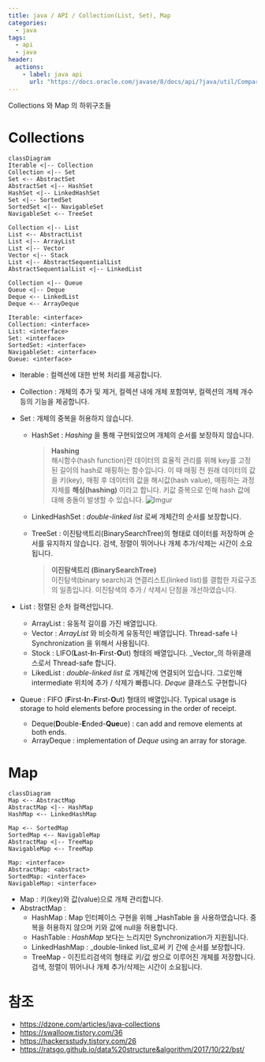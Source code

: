 ```yaml
---
title: java / API / Collection(List, Set), Map
categories: 
  - java
tags: 
  - api
  - java
header:  
  actions:
    - label: java api
      url: "https://docs.oracle.com/javase/8/docs/api/?java/util/Comparator.html"
---
```

Collections 와 Map 의 하위구조들

# Collections
```mermaid
classDiagram
Iterable <|-- Collection
Collection <|-- Set
Set <-- AbstractSet
AbstractSet <|-- HashSet
HashSet <|-- LinkedHashSet
Set <|-- SortedSet
SortedSet <|-- NavigableSet
NavigableSet <-- TreeSet

Collection <|-- List
List <-- AbstractList
List <|-- ArrayList
List <|-- Vector
Vector <|-- Stack
List <|-- AbstractSequentialList
AbstractSequentialList <|-- LinkedList

Collection <|-- Queue
Queue <|-- Deque
Deque <-- LinkedList
Deque <-- ArrayDeque

Iterable: <interface>
Collection: <interface>
List: <interface>
Set: <interface>
SortedSet: <interface>
NavigableSet: <interface>
Queue: <interface>
```
- Iterable : 컬렉션에 대한 반복 처리를 제공합니다.
- Collection :  개체의 추가 및 제거, 컬렉션 내에 개체 포함여부, 컬렉션의 개체 개수 등의 기능을 제공합니다.
- Set : 개체의 중복을 허용하지 않습니다.
	- HashSet : _Hashing_ 을 통해 구현되었으며 개체의 순서를 보장하지 않습니다.
		> **Hashing**  
		> 해시함수(hash function)란 데이터의 효율적 관리를 위해 key를 고정된 길이의 hash로 매핑하는 함수입니다. 이 때 매핑 전 원래 데이터의 값을 키(key), 매핑 후 데이터의 값을 해시값(hash value), 매핑하는 과정 자체를 **해싱(hashing)** 이라고 합니다. 키값 중복으로 인해 hash 값에 대해 충돌이 발생할 수 있습니다.
		> ![Imgur](https://i.imgur.com/NnEBDcX.png)
		
	- LinkedHashSet : _double-linked list_ 로써 개체간의 순서를 보장합니다.
	- TreeSet :  이진탐색트리(BinarySearchTree)의 형태로 데이터를 저장하며 순서를 유지하지 않습니다. 검색, 정렬이 뛰어나나 개체 추가/삭제는 시간이 소요됩니다.
		> **이진탐색트리 (BinarySearchTree)**  
		> 이진탐색(binary search)과 연결리스트(linked list)를 결합한 자료구조의 일종입니다. 이진탐색의 추가 / 삭제시 단점을 개선하였습니다. 
		
		
- List : 정렬된 순차 컬랙션입니다.
	- ArrayList : 유동적 길이를 가진 배열입니다.
	- Vector : _ArrayList_ 와 비슷하게 유동적인 배열입니다. Thread-safe 나 Synchronization 을 위해서 사용됩니다.
	- Stock : LIFO(**L**ast-**I**n-**F**irst-**O**ut) 형태의 배열입니다. _Vector_의 하위클래스로서 Thread-safe 합니다.
	- LikedList : _double-linked list_ 로 개체간에 연결되어 있습니다.  그로인해 intermediate 위치에 추가 / 삭제가 빠릅니다. _Deque_ 클래스도 구현합니다
- Queue : FIFO (**F**irst-**I**n-**F**irst-**O**ut) 형태의 배열입니다. Typical usage is storage to hold elements before processing in the order of receipt.
	- Deque(**D**ouble-**E**nded-**Que**ue) :  can add and remove elements at both ends.
	- ArrayDeque : implementation of  _Deque_  using an array for storage.



# Map
```mermaid
classDiagram
Map <-- AbstractMap
AbstractMap <|-- HashMap
HashMap <-- LinkedHashMap

Map <-- SortedMap
SortedMap <-- NavigableMap
AbstractMap <|-- TreeMap
NavigableMap <-- TreeMap

Map: <interface>
AbstractMap: <abstract>
SortedMap: <interface>
NavigableMap: <interface>
```
- Map : 키(key)와 값(value)으로 개채 관리합니다.
- AbstractMap :
	- HashMap : Map 인터페이스 구현을 위해 _HashTable 을 사용하였습니다. 중복을 허용하지 않으며 키와 값에 null을 허용합니다.
	- HashTable :  _HashMap_ 보다는 느리지만 Synchronization가 지원됩니다.
	- LinkedHashMap :  _double-linked list_로써 키 간에 순서를 보장합니다.
	- TreeMap - 이진트리검색의 형태로 키/값 쌍으로 이루어진 개체를 저장합니다. 검색, 정렬이 뛰어나나 개체 추가/삭제는 시간이 소요됩니다.


# 참조
- https://dzone.com/articles/java-collections
- https://swalloow.tistory.com/36
- https://hackersstudy.tistory.com/26
- https://ratsgo.github.io/data%20structure&algorithm/2017/10/22/bst/
<!--stackedit_data:
eyJoaXN0b3J5IjpbMjg1MzI0NDU5LC0xMDQzODcwOTYzLC0xNT
MwOTM1MTYxLC0xNTU4Mjc2NjU0LDYyNTg5NTY0Myw4Njc5MTU5
ODQsLTY1NDQ5MjIyMSwtMTMwMDU2ODMxMSwxNDE2MDE5NDY5LD
EwMzM5MzY4NDksMTcwMjY5MzIyNSwtMTAwMjcwODc3Niw2NTk5
MjgxNTgsMTY1NzQzOTUzNiwxNTAwODMyMjA1LC04MjE0MzA2Mz
MsMTQ5MTU3MDE4NCwxMjkwMzQzNzY0LDMzMDYzNDQyOF19
-->